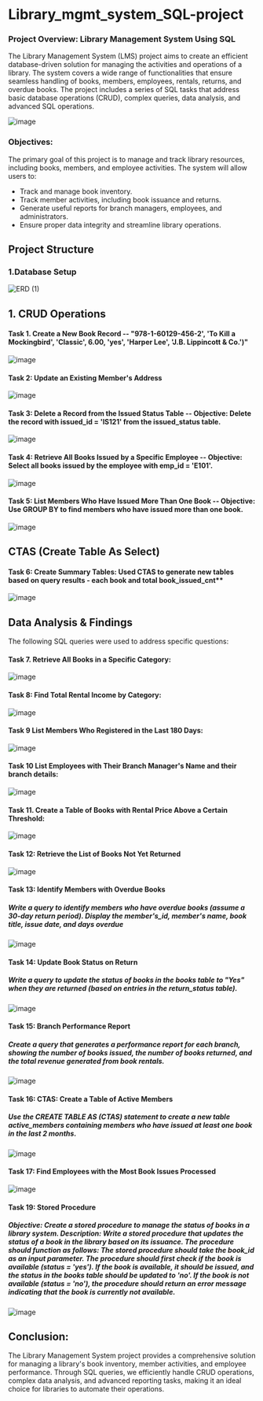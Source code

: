 # Library_mgmt_system_SQL-project
### Project Overview: Library Management System Using SQL
The Library Management System (LMS) project aims to create an efficient database-driven solution for managing the activities and operations of a library. The system covers a wide range of functionalities that ensure seamless handling of books, members, employees, rentals, returns, and overdue books. The project includes a series of SQL tasks that address basic database operations (CRUD), complex queries, data analysis, and advanced SQL operations.

![image](https://github.com/user-attachments/assets/0da3dab9-9ba1-49c4-8529-7814d87f31b3)

### Objectives:
The primary goal of this project is to manage and track library resources, including books, members, and employee activities. The system will allow users to:
* Track and manage book inventory.
* Track member activities, including book issuance and returns.
* Generate useful reports for branch managers, employees, and administrators.
* Ensure proper data integrity and streamline library operations.

## Project Structure
### 1.Database Setup
![ERD (1)](https://github.com/user-attachments/assets/2433ccfd-ebb9-42dd-893c-d90facb8f179)

## 1. CRUD Operations
 #### Task 1. Create a New Book Record -- "978-1-60129-456-2', 'To Kill a Mockingbird', 'Classic', 6.00, 'yes', 'Harper Lee', 'J.B. Lippincott & Co.')"
![image](https://github.com/user-attachments/assets/8d2fb75c-cf33-47ce-86fb-ca6823aabb06)

#### Task 2: Update an Existing Member's Address
![image](https://github.com/user-attachments/assets/45c93fe6-3a95-4db1-b2c5-95eae1ee99ab)

#### Task 3: Delete a Record from the Issued Status Table -- Objective: Delete the record with issued_id = 'IS121' from the issued_status table.
![image](https://github.com/user-attachments/assets/e8b70eea-f6f9-422c-8753-fded500d5bdc)

#### Task 4: Retrieve All Books Issued by a Specific Employee -- Objective: Select all books issued by the employee with emp_id = 'E101'.
![image](https://github.com/user-attachments/assets/45dda772-077b-4e62-aef1-a1e375bf267c)

#### Task 5: List Members Who Have Issued More Than One Book -- Objective: Use GROUP BY to find members who have issued more than one book.
![image](https://github.com/user-attachments/assets/ca1a2626-ee37-4242-9ac8-615471d8df25)

## CTAS (Create Table As Select)
#### Task 6: Create Summary Tables: Used CTAS to generate new tables based on query results - each book and total book_issued_cnt**
![image](https://github.com/user-attachments/assets/a1529053-acc3-4e4f-a542-37270db840e2)

## Data Analysis & Findings
The following SQL queries were used to address specific questions:

#### Task 7. Retrieve All Books in a Specific Category:
![image](https://github.com/user-attachments/assets/b7a4f8c9-6eab-412a-a493-d223c4664409)

#### Task 8: Find Total Rental Income by Category:
![image](https://github.com/user-attachments/assets/ddf2ff9f-fbe6-44ee-b3d5-eb76d9d99e91)

#### Task 9 List Members Who Registered in the Last 180 Days:
![image](https://github.com/user-attachments/assets/94df8486-fbb4-48fa-8bb6-413596d66e6d)

#### Task 10 List Employees with Their Branch Manager's Name and their branch details:
![image](https://github.com/user-attachments/assets/87c97ad3-ecbc-463f-ac3b-f19bdf115653)

#### Task 11. Create a Table of Books with Rental Price Above a Certain Threshold:
![image](https://github.com/user-attachments/assets/a9344f51-cf32-4be0-bd14-a0317f5287b1)

#### Task 12: Retrieve the List of Books Not Yet Returned
![image](https://github.com/user-attachments/assets/dc03e088-6161-4d2a-95b1-115559690003)

#### Task 13: Identify Members with Overdue Books
##### Write a query to identify members who have overdue books (assume a 30-day return period). Display the member's_id, member's name, book title, issue date, and days overdue
![image](https://github.com/user-attachments/assets/e11411e2-a8c3-4378-b94e-881d447c9139)

#### Task 14: Update Book Status on Return
##### Write a query to update the status of books in the books table to "Yes" when they are returned (based on entries in the return_status table).
![image](https://github.com/user-attachments/assets/5a16f96f-0845-4dd2-aed9-f2412f3e133b)

#### Task 15: Branch Performance Report
##### Create a query that generates a performance report for each branch, showing the number of books issued, the number of books returned, and the total revenue generated from book rentals.
![image](https://github.com/user-attachments/assets/1cf6e393-e14f-42d7-8771-54ea5e6d1f8d)

#### Task 16: CTAS: Create a Table of Active Members
##### Use the CREATE TABLE AS (CTAS) statement to create a new table active_members containing members who have issued at least one book in the last 2 months.
![image](https://github.com/user-attachments/assets/b75f9823-1968-4e4f-8279-181e701a3795)

#### Task 17: Find Employees with the Most Book Issues Processed
![image](https://github.com/user-attachments/assets/0b4e3733-5a98-40d8-b99c-ea2a82542f70)

#### Task 19: Stored Procedure 
##### Objective: Create a stored procedure to manage the status of books in a library system. Description: Write a stored procedure that updates the status of a book in the library based on its issuance. The procedure should function as follows: The stored procedure should take the book_id as an input parameter. The procedure should first check if the book is available (status = 'yes'). If the book is available, it should be issued, and the status in the books table should be updated to 'no'. If the book is not available (status = 'no'), the procedure should return an error message indicating that the book is currently not available.
![image](https://github.com/user-attachments/assets/61ecf67e-6e79-41bb-8d8e-b81ba29e3918)

## Conclusion:
The Library Management System project provides a comprehensive solution for managing a library's book inventory, member activities, and employee performance. Through SQL queries, we efficiently handle CRUD operations, complex data analysis, and advanced reporting tasks, making it an ideal choice for libraries to automate their operations.















